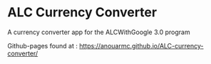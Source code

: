 # ALC Currency Converter
A currency converter app for the ALCWithGoogle 3.0 program

Github-pages found at : https://anouarmc.github.io/ALC-currency-converter/
